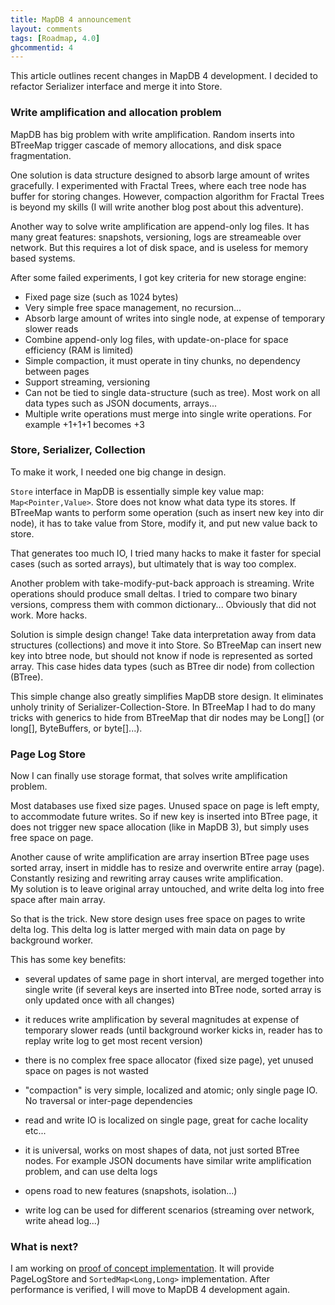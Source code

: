 ```yaml
---
title: MapDB 4 announcement 
layout: comments
tags: [Roadmap, 4.0]
ghcommentid: 4
---
```


This article outlines recent changes in MapDB 4 development. I decided 
to refactor Serializer interface and merge it into Store. 

### Write amplification and allocation problem

MapDB has big problem with write amplification. 
Random inserts into BTreeMap trigger cascade of memory allocations, 
and disk space fragmentation.

One solution is data structure designed to absorb large amount of writes gracefully.
I  experimented with Fractal Trees, where each tree node has buffer for storing changes.  However, compaction algorithm for Fractal Trees is beyond my skills (I will write another blog post about this adventure). 

Another way to solve write amplification are append-only log files. 
It has many great features: snapshots, versioning, logs are streameable over network. 
But this requires a lot of disk space,  and is useless for memory based systems. 

After some failed experiments,  I got key criteria for new storage engine:

- Fixed page size (such as 1024 bytes)
- Very simple free space management, no recursion... 
- Absorb large amount of writes into single node, at expense of temporary slower reads
- Combine append-only log files, with update-on-place for space efficiency (RAM is limited)
- Simple compaction, it must operate in tiny chunks, no dependency between pages
- Support streaming, versioning
- Can not be tied to single data-structure (such as tree). Most work on all data types such as JSON documents, arrays...   
- Multiple write operations must merge into single write operations. For example +1+1+1 becomes +3   

### Store, Serializer, Collection 

To make it work, I needed one big change in design. 

`Store` interface in MapDB is essentially simple key value map: `Map<Pointer,Value>`.
Store does not know what data type its stores. 
If BTreeMap wants to perform some operation (such as insert new key into dir node), 
it has to take value from Store, modify it, and put new value back to store.  

That generates too much IO, I tried many hacks to make it faster for special cases (such as sorted arrays),  but ultimately that is way too complex.

Another problem with take-modify-put-back approach is streaming. Write operations should produce small deltas.
I tried to compare two binary versions, compress them with common dictionary... Obviously that did not work. More hacks.

Solution  is simple design change! Take data interpretation away from data structures (collections) and move it into Store. So BTreeMap can insert 
new key into btree node, but should not know if node is represented as sorted array. This case hides data types (such as BTree dir node) from collection (BTree). 


This simple change  also greatly simplifies MapDB store design. 
It eliminates unholy trinity  of Serializer-Collection-Store. 
In BTreeMap I had to do many tricks with generics to hide
from BTreeMap that dir nodes may be Long[] (or long[], ByteBuffers, or byte[]...).   

### Page Log Store

Now I can finally use storage format, that solves write amplification problem. 

Most databases use fixed size pages. Unused space on page is left empty, to accommodate 
future writes. So if new key is inserted into BTree page, it does not trigger new 
space allocation (like in MapDB 3), but simply uses free space on page. 

Another cause of write amplification are array insertion 
BTree page uses sorted array, insert in middle has to resize and overwrite entire array (page). Constantly resizing and rewriting array causes write amplification.  
My solution is to leave original array untouched, and write delta log into free space after main array.
 
So that is the trick. New store design uses free space on pages to write delta log. 
This delta log is latter merged with main data on page by background worker. 

This has some key benefits:

- several updates of same page in short interval, are merged together into single write (if several keys are inserted into BTree node, sorted array is only updated once with all changes)

- it reduces write amplification by several magnitudes at expense of temporary slower reads (until background worker kicks in, reader has to replay write log to get most recent version)

- there is no complex free space allocator (fixed size page), yet unused space on pages is not wasted

- "compaction" is very simple, localized and atomic; only single page IO. No traversal or inter-page dependencies

- read and write IO is localized on single page, great for cache locality etc... 

- it is universal, works on most shapes of data, not just sorted BTree nodes. For example JSON documents have similar write amplification problem, and can use delta logs

- opens road to new features (snapshots, isolation...)

- write log can be used for different scenarios (streaming over network, write ahead log...)

### What is next?

I am working on [proof of concept implementation](https://github.com/jankotek/mdb4-prototype). It will provide PageLogStore
and `SortedMap<Long,Long>` implementation.
After performance is verified, I will move to MapDB 4 development again. 


